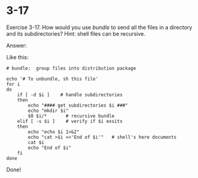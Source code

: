 # 3-17

Exercise 3-17. How would you use *bundle* to send all the files in a directory and its subdirectories?  Hint: shell files can be recursive.

Answer:

Like this:
```
# bundle:  group files into distribution package

echo '# To unbundle, sh this file'
for i
do
    if [ -d $i ]    # handle subdirectories
    then
        echo "#### get subdirectories $i ###"
        echo "mkdir $i"
        $0 $i/*       # recursive bundle
    elif [ -s $i ]    # verify if $i exsits
    then
        echo "echo $i 1>&2"
        echo "cat >$i <<'End of $i'"   # shell's here documents
        cat $i
        echo "End of $i"
    fi
done
```

Done!

